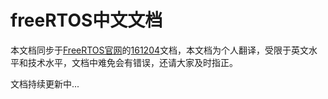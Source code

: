 # freeRTOS中文文档

本文档同步于[FreeRTOS官网](https://www.freertos.org/Documentation/RTOS_book.html)的[161204](https://www.freertos.org/fr-content-src/uploads/2018/07/161204_Mastering_the_FreeRTOS_Real_Time_Kernel-A_Hands-On_Tutorial_Guide.pdf)文档，本文档为个人翻译，受限于英文水平和技术水平，文档中难免会有错误，还请大家及时指正。

文档持续更新中...
